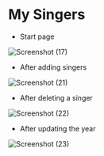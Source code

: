 # My Singers

- Start page

![Screenshot (17)](https://user-images.githubusercontent.com/87265183/149830266-20780a29-04db-463e-b387-2e39efd2b758.png)

- After adding singers

![Screenshot (21)](https://user-images.githubusercontent.com/87265183/149829298-18fde88c-c07e-441a-a773-7eb43a348e94.png)

- After deleting a singer

![Screenshot (22)](https://user-images.githubusercontent.com/87265183/149829325-4ca66da8-60f7-4201-b519-22c9f65581a8.png)

- After updating the year

![Screenshot (23)](https://user-images.githubusercontent.com/87265183/149829341-40eb6ba7-3073-4bae-b42e-cd34fb0f1980.png)
